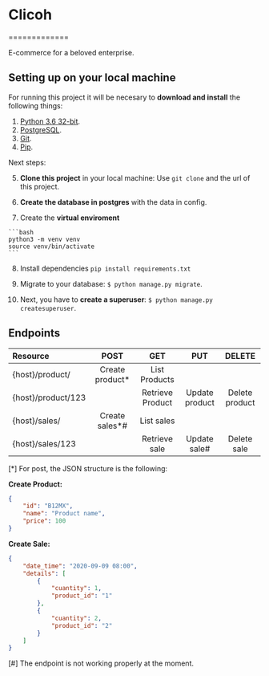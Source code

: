 # Clicoh
=============

E-commerce for a beloved enterprise.


## Setting up on your local machine

For running this project it will be necesary to **download and install** the following things:

  1. [Python 3.6 32-bit](https://www.python.org/downloads/).
  2. [PostgreSQL](https://www.postgresql.org/download/).
  3. [Git](https://git-scm.com/download/win).
  4. [Pip](https://www.neoguias.com/como-instalar-pip-python/#Como_instalar_PIP_en_Windows).

Next steps:

  5. **Clone this project** in your local machine: Use `git clone` and the url of this project.

  6. **Create the database in postgres** with the data in config.

  7. Create the **virtual enviroment**

    ```bash
    python3 -m venv venv
    source venv/bin/activate
    ```

  8. Install dependencies ```pip install requirements.txt```

  9. Migrate to your database: `$ python manage.py migrate`.

  10. Next, you have to **create a superuser**: `$ python manage.py createsuperuser`.


## Endpoints

| Resource           | POST            | GET               | PUT             | DELETE          |
| :----              |     :-----:     |      :-----:      |     :-----:     |     :-----:     |
| {host}/product/    | Create product* | List Products     |                 |                 |
| {host}/product/123 |                 | Retrieve Product  | Update product  | Delete product  |
| {host}/sales/      | Create sales*#  | List sales        |                 |                 |
| {host}/sales/123   |                 | Retrieve sale     | Update sale#    | Delete sale     |

[*] For post, the JSON structure is the following:

**Create Product:**
```json
{
    "id": "B12MX",
    "name": "Product name",
    "price": 100
}
```

**Create Sale:**
```json
{
    "date_time": "2020-09-09 08:00",
    "details": [
        {
            "cuantity": 1,
            "product_id": "1"
        },
        {
            "cuantity": 2,
            "product_id": "2"
        }
    ]
}
```
[#] The endpoint is not working properly at the moment.